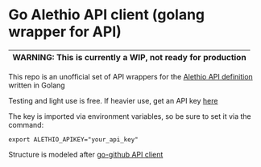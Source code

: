 # Go Alethio API client (golang wrapper for API)

| WARNING: This is currently a WIP, not ready for production |
| --- |

This repo is an unofficial set of API wrappers for the [Alethio API definition](https://api.aleth.io/v1/docs) written in Golang

Testing and light use is free. If heavier use, get an API key [here](https://developers.aleth.io/)

The key is imported via environment variables, so be sure to set it via the command:

`export ALETHIO_APIKEY="your_api_key"`

Structure is modeled after [go-github API client](https://github.com/google/go-github)

